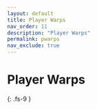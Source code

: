 ```yaml
---
layout: default
title: Player Warps
nav_order: 11
description: "Player Warps"
permalink: pwarps
nav_exclude: true
---
```


# Player Warps
{: .fs-9 }

